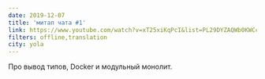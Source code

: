 ```yaml
---
date: 2019-12-07
title: 'митап чата #1'
link: https://www.youtube.com/watch?v=xT25xiKqPcI&list=PL29DYZAQWb0KWCcFCkBniZ9iODbeSR9lh
filters: offline,translation
city: yola
---
```


Про вывод типов, Docker и модульный монолит.
